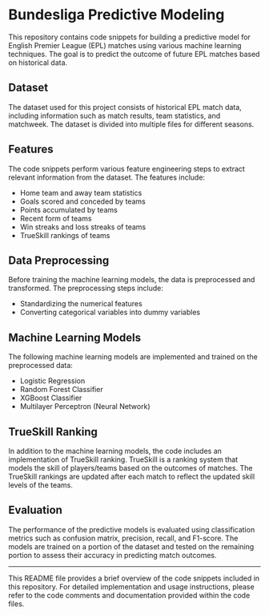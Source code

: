 
# Bundesliga Predictive Modeling

This repository contains code snippets for building a predictive model for English Premier League (EPL) matches using various machine learning techniques. The goal is to predict the outcome of future EPL matches based on historical data.

## Dataset

The dataset used for this project consists of historical EPL match data, including information such as match results, team statistics, and matchweek. The dataset is divided into multiple files for different seasons.

## Features

The code snippets perform various feature engineering steps to extract relevant information from the dataset. The features include:

- Home team and away team statistics
- Goals scored and conceded by teams
- Points accumulated by teams
- Recent form of teams
- Win streaks and loss streaks of teams
- TrueSkill rankings of teams

## Data Preprocessing

Before training the machine learning models, the data is preprocessed and transformed. The preprocessing steps include:

- Standardizing the numerical features
- Converting categorical variables into dummy variables

## Machine Learning Models

The following machine learning models are implemented and trained on the preprocessed data:

- Logistic Regression
- Random Forest Classifier
- XGBoost Classifier
- Multilayer Perceptron (Neural Network)

## TrueSkill Ranking

In addition to the machine learning models, the code includes an implementation of TrueSkill ranking. TrueSkill is a ranking system that models the skill of players/teams based on the outcomes of matches. The TrueSkill rankings are updated after each match to reflect the updated skill levels of the teams.

## Evaluation

The performance of the predictive models is evaluated using classification metrics such as confusion matrix, precision, recall, and F1-score. The models are trained on a portion of the dataset and tested on the remaining portion to assess their accuracy in predicting match outcomes.

---

This README file provides a brief overview of the code snippets included in this repository. For detailed implementation and usage instructions, please refer to the code comments and documentation provided within the code files.


